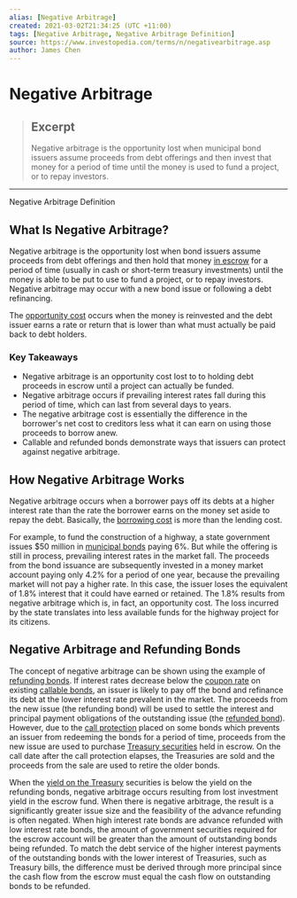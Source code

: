 ```yaml
---
alias: [Negative Arbitrage]
created: 2021-03-02T21:34:25 (UTC +11:00)
tags: [Negative Arbitrage, Negative Arbitrage Definition]
source: https://www.investopedia.com/terms/n/negativearbitrage.asp
author: James Chen
---
```


# Negative Arbitrage

> ## Excerpt
> Negative arbitrage is the opportunity lost when municipal bond issuers assume proceeds from debt offerings and then invest that money for a period of time until the money is used to fund a project, or to repay investors.

---

Negative Arbitrage Definition
## What Is Negative Arbitrage?

Negative arbitrage is the opportunity lost when bond issuers assume proceeds from debt offerings and then hold that money [in escrow](https://www.investopedia.com/terms/i/in-escrow.asp) for a period of time (usually in cash or short-term treasury investments) until the money is able to be put to use to fund a project, or to repay investors. Negative arbitrage may occur with a new bond issue or following a debt refinancing.

The [opportunity cost](https://www.investopedia.com/terms/o/opportunitycost.asp) occurs when the money is reinvested and the debt issuer earns a rate or return that is lower than what must actually be paid back to debt holders.

### Key Takeaways

-   Negative arbitrage is an opportunity cost lost to to holding debt proceeds in escrow until a project can actually be funded.
-   Negative arbitrage occurs if prevailing interest rates fall during this period of time, which can last from several days to years.
-   The negative arbitrage cost is essentially the difference in the borrower's net cost to creditors less what it can earn on using those proceeds to borrow anew.
-   Callable and refunded bonds demonstrate ways that issuers can protect against negative arbitrage.

## How Negative Arbitrage Works

Negative arbitrage occurs when a borrower pays off its debts at a higher interest rate than the rate the borrower earns on the money set aside to repay the debt. Basically, the [borrowing cost](https://www.investopedia.com/terms/c/costofdebt.asp) is more than the lending cost.

For example, to fund the construction of a highway, a state government issues $50 million in [municipal bonds](https://www.investopedia.com/terms/m/municipalbond.asp) paying 6%. But while the offering is still in process, prevailing interest rates in the market fall. The proceeds from the bond issuance are subsequently invested in a money market account paying only 4.2% for a period of one year, because the prevailing market will not pay a higher rate. In this case, the issuer loses the equivalent of 1.8% interest that it could have earned or retained. The 1.8% results from negative arbitrage which is, in fact, an opportunity cost. The loss incurred by the state translates into less available funds for the highway project for its citizens.

## Negative Arbitrage and Refunding Bonds

The concept of negative arbitrage can be shown using the example of [refunding bonds](https://www.investopedia.com/terms/p/prerefunding_bond.asp). If interest rates decrease below the [coupon rate](https://www.investopedia.com/terms/c/coupon-rate.asp) on existing [callable bonds](https://www.investopedia.com/terms/c/callablebond.asp), an issuer is likely to pay off the bond and refinance its debt at the lower interest rate prevalent in the market. The proceeds from the new issue (the refunding bond) will be used to settle the interest and principal payment obligations of the outstanding issue (the [refunded bond](https://www.investopedia.com/terms/r/refundedbond.asp)). However, due to the [call protection](https://www.investopedia.com/terms/c/callprotection.asp) placed on some bonds which prevents an issuer from redeeming the bonds for a period of time, proceeds from the new issue are used to purchase [Treasury securities](https://www.investopedia.com/terms/t/treasurybill.asp) held in escrow. On the call date after the call protection elapses, the Treasuries are sold and the proceeds from the sale are used to retire the older bonds.

When the [yield on the Treasury](https://www.investopedia.com/terms/t/treasury-yield.asp) securities is below the yield on the refunding bonds, negative arbitrage occurs resulting from lost investment yield in the escrow fund. When there is negative arbitrage, the result is a significantly greater issue size and the feasibility of the advance refunding is often negated. When high interest rate bonds are advance refunded with low interest rate bonds, the amount of government securities required for the escrow account will be greater than the amount of outstanding bonds being refunded. To match the debt service of the higher interest payments of the outstanding bonds with the lower interest of Treasuries, such as Treasury bills, the difference must be derived through more principal since the cash flow from the escrow must equal the cash flow on outstanding bonds to be refunded.

